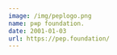 ```yaml
---
image: /img/peplogo.png
name: p≡p foundation.
date: 2001-01-03
url: https://pep.foundation/
---
```


